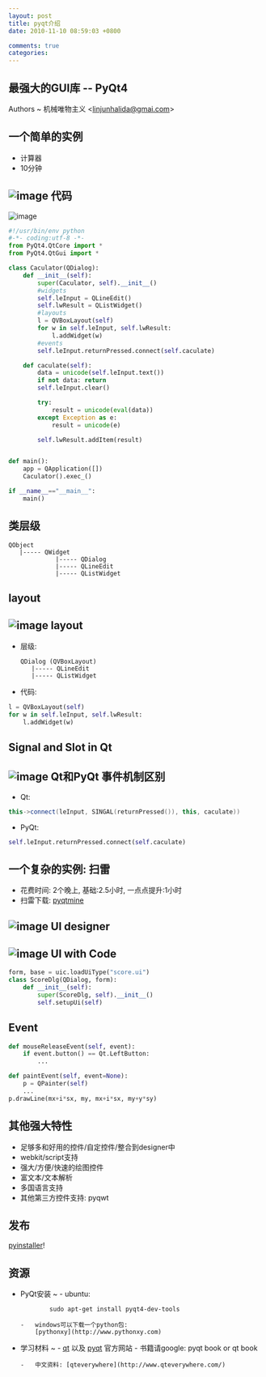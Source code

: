 ```yaml
---
layout: post
title: pyqt介绍
date: 2010-11-10 08:59:03 +0800

comments: true
categories: 
---
```


最强大的GUI库 -- PyQt4
------------------------------

Authors
  ~ 机械唯物主义
    <[linjunhalida@gmai.com](mailto:linjunhalida@gmai.com)\>

一个简单的实例
--------------

-   计算器
-   10分钟

![image](http://lh6.ggpht.com/_os_zrveP8Ns/TNnrsk8C64I/AAAAAAAADMc/TMTjkv1is7k/s800/caculator_ui.png)
代码
----

![image](http://lh3.ggpht.com/_os_zrveP8Ns/TNnooDH5dtI/AAAAAAAADLo/KK7FwKekTRo/s800/caculator.JPG)
```python
#!/usr/bin/env python
#-*- coding:utf-8 -*-
from PyQt4.QtCore import *
from PyQt4.QtGui import *

class Caculator(QDialog):
    def __init__(self):
        super(Caculator, self).__init__()
        #widgets
        self.leInput = QLineEdit()
        self.lwResult = QListWidget()
        #layouts
        l = QVBoxLayout(self)
        for w in self.leInput, self.lwResult:
            l.addWidget(w)
        #events
        self.leInput.returnPressed.connect(self.caculate)

    def caculate(self):
        data = unicode(self.leInput.text())
        if not data: return
        self.leInput.clear()

        try:
            result = unicode(eval(data))
        except Exception as e:
            result = unicode(e)

        self.lwResult.addItem(result)


def main():
    app = QApplication([])
    Caculator().exec_()

if __name__=="__main__":
    main()
```

类层级
------

    QObject
       |----- QWidget
                 |----- QDialog
                 |----- QLineEdit
                 |----- QListWidget

layout
------

![image](http://lh3.ggpht.com/_os_zrveP8Ns/TNnoon5j6aI/AAAAAAAADLw/ITJ9fVU9YtE/s800/layout.JPG)
layout
------

-   层级:

        QDialog (QVBoxLayout)
           |----- QLineEdit
           |----- QListWidget

-   代码:

```python
l = QVBoxLayout(self)
for w in self.leInput, self.lwResult:
    l.addWidget(w)
```

Signal and Slot in Qt
---------------------

![image](http://lh4.ggpht.com/_os_zrveP8Ns/TNnoo68TzKI/AAAAAAAADL4/jPjbRhwQEI8/s800/signal_and_slot.JPG)
Qt和PyQt 事件机制区别
---------------------

-   Qt:

```c++
this->connect(leInput, SINGAL(returnPressed()), this, caculate))
```

-   PyQt:

```python
self.leInput.returnPressed.connect(self.caculate)
```

一个复杂的实例: 扫雷
--------------------

-   花费时间: 2个晚上, 基础:2.5小时, 一点点提升:1小时
-   扫雷下载: [pyqtmine](https://bitbucket.org/linjunhalida/pyqtmine/)

![image](http://lh6.ggpht.com/_os_zrveP8Ns/TNnoooQuryI/AAAAAAAADL0/MLwyt5qromk/s800/pyqtmine.JPG)
UI designer
-----------

![image](http://lh4.ggpht.com/_os_zrveP8Ns/TNnoodk5clI/AAAAAAAADLs/cbHdyQCMco8/s800/designer.JPG)
UI with Code
------------

```python
form, base = uic.loadUiType("score.ui")
class ScoreDlg(QDialog, form):
    def __init__(self):
        super(ScoreDlg, self).__init__()
        self.setupUi(self)
```

Event
-----

```python
def mouseReleaseEvent(self, event):
    if event.button() == Qt.LeftButton:
        ...

def paintEvent(self, event=None):
    p = QPainter(self)
    ...
p.drawLine(mx+i*sx, my, mx+i*sx, my+y*sy)
```

其他强大特性
------------

-   足够多和好用的控件/自定控件/整合到designer中
-   webkit/script支持
-   强大/方便/快速的绘图控件
-   富文本/文本解析
-   多国语言支持
-   其他第三方控件支持: pyqwt

发布
----

[pyinstaller](http://www.pyinstaller.org/)!

资源
----

-   PyQt安装
      ~ -   ubuntu:

                sudo apt-get install pyqt4-dev-tools

        -   windows可以下载一个python包:
            [pythonxy](http://www.pythonxy.com)

-   学习材料
      ~ -   [qt](http://qt.nokia.com/products/) 以及
            [pyqt](http://www.riverbankcomputing.co.uk/software/pyqt/intro)
            官方网站
        -   书籍请google: pyqt book or qt book

        -   中文资料: [qteverywhere](http://www.qteverywhere.com/)
